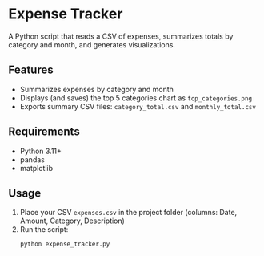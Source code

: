 # Expense Tracker

A Python script that reads a CSV of expenses, summarizes totals by category and month, and generates visualizations.

## Features
- Summarizes expenses by category and month
- Displays (and saves) the top 5 categories chart as `top_categories.png`
- Exports summary CSV files: `category_total.csv` and `monthly_total.csv`

## Requirements
- Python 3.11+
- pandas
- matplotlib

## Usage
1. Place your CSV `expenses.csv` in the project folder (columns: Date, Amount, Category, Description)
2. Run the script:
   ```bash
   python expense_tracker.py
